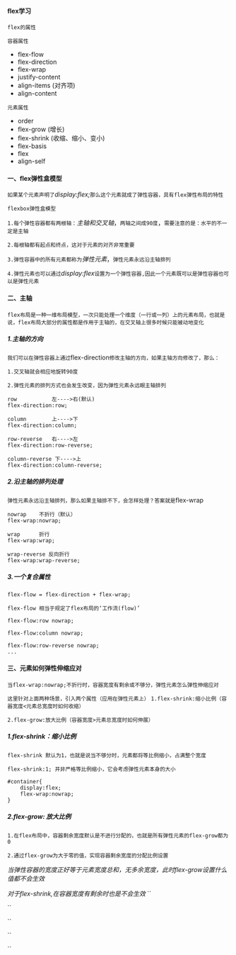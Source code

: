 #### flex学习
`flex的属性`

`容器属性`
* flex-flow
* flex-direction
* flex-wrap
* justify-content
* align-items (对齐项)
* align-content

`元素属性`
* order
* flex-grow       (增长)
* flex-shrink     (收缩、缩小、变小)
* flex-basis
* flex
* align-self
#### 一、flex弹性盒模型
`如果某个元素声明了`*display:flex;*`那么这个元素就成了弹性容器，具有flex弹性布局的特性`

`flexbox弹性盒模型`

`1.每个弹性容器都有两根轴：`*主轴和交叉轴*，`两轴之间成90度`，`需要注意的是：水平的不一定是主轴`

`2.每根轴都有起点和终点，这对于元素的对齐非常重要`

`3.弹性容器中的所有元素都称为`*弹性元素*，`弹性元素永远沿主轴排列`

`4.弹性元素也可以通过`*display:flex*`设置为一个弹性容器,因此一个元素既可以是弹性容器也可以是弹性元素`

#### 二、主轴
`flex布局是一种一维布局模型，一次只能处理一个维度（一行或一列）上的元素布局，也就是说，flex布局大部分的属性都是作用于主轴的，在交叉轴上很多时候只能被动地变化`
##### 1.主轴的方向
`我们可以在弹性容器上通过`flex-direction`修改主轴的方向，如果主轴方向修改了，那么：`

`1.交叉轴就会相应地旋转90度`


`2.弹性元素的排列方式也会发生改变，因为弹性元素永远眼主轴排列`
```
row           左---->右(默认)
flex-direction:row;

column        上---->下
flex-direction:column;

row-reverse   右---->左
flex-direction:row-reverse;

column-reverse 下---->上
flex-direction:column-reverse;

```
##### 2.沿主轴的排列处理
`弹性元素永远沿主轴排列，那么如果主轴排不下，会怎样处理？答案就是`flex-wrap
```
nowrap    不折行（默认）
flex-wrap:nowrap;

wrap      折行
flex-wrap:wrap; 

wrap-reverse 反向折行
flex-wrap:wrap-reverse;
```
##### 3.一个复合属性
`flex-flow = flex-direction + flex-wrap;`

`flex-flow 相当于规定了flex布局的‘工作流(flow)’`
```
flex-flow:row nowrap;

flex-flow:column nowrap;

flex-flow:row-reverse nowrap;
...
```
#### 三、元素如何弹性伸缩应对
`当flex-wrap:nowrap;不折行时，容器宽度有剩余或不够分，弹性元素怎么弹性伸缩应对`

`这里针对上面两种场景，引入两个属性（应用在弹性元素上）`
`1.flex-shrink:缩小比例（容器宽度<元素总宽度时如何收缩）`

`2.flex-grow:放大比例（容器宽度>元素总宽度时如何伸展）`
##### 1.flex-shrink：缩小比例
`flex-shrink 默认为1，也就是说当不够分时，元素都将等比例缩小，占满整个宽度`

`flex-shrink:1; 并非严格等比例缩小，它会考虑弹性元素本身的大小`
```
#container{
    display:flex;
    flex-wrap:nowrap;
}
```
##### 2.flex-grow: 放大比例
`1.在flex布局中，容器剩余宽度默认是不进行分配的，也就是所有弹性元素的flex-grow都为0`

`2.通过flex-grow为大于零的值，实现容器剩余宽度的分配比例设置`

*当弹性容器的宽度正好等于元素宽度总和，无多余宽度，此时flex-grow设置什么值都不会生效*

*对于flex-shrink,在容器宽度有剩余时也是不会生效*
``

``


``


``


``


